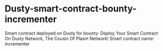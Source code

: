 # Dusty-smart-contract-bounty-incrementer
Smart contract deployed on Dusty for bounty: Deploy Your Smart Contract On Dusty Network, The Cousin Of Plasm Network! Smart contract name: Incrementer
